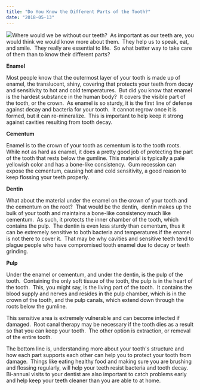 ```yaml
---
title: "Do You Know the Different Parts of the Tooth?"
date: "2018-05-13"
---
```


![](/images/dentist-fairfield-ca-parts-of-tooth.jpg)Where would we be without our teeth?  As important as our teeth are, you would think we would know more about them.  They help us to speak, eat, and smile.  They really are essential to life.  So what better way to take care of them than to know their different parts?

**Enamel**

Most people know that the outermost layer of your tooth is made up of enamel, the translucent, shiny, covering that protects your teeth from decay and sensitivity to hot and cold temperatures.  But did you know that enamel is the hardest substance in the human body?  It covers the visible part of the tooth, or the crown.  As enamel is so sturdy, it is the first line of defense against decay and bacteria for your tooth.  It cannot regrow once it is formed, but it can re-mineralize.  This is important to help keep it strong against cavities resulting from tooth decay.

**Cementum**

Enamel is to the crown of your tooth as cementum is to the tooth roots.  While not as hard as enamel, it does a pretty good job of protecting the part of the tooth that rests below the gumline. This material is typically a pale yellowish color and has a bone-like consistency.  Gum recession can expose the cementum, causing hot and cold sensitivity, a good reason to keep flossing your teeth properly.

**Dentin**

What about the material under the enamel on the crown of your tooth and the cementum on the root?  That would be the dentin,  dentin makes up the bulk of your tooth and maintains a bone-like consistency much like cementum.  As such, it protects the inner chamber of the tooth, which contains the pulp.  The dentin is even less sturdy than cementum, thus it can be extremely sensitive to both bacteria and temperatures if the enamel is not there to cover it.  That may be why cavities and sensitive teeth tend to plague people who have compromised tooth enamel due to decay or teeth grinding.

**Pulp**

Under the enamel or cementum, and under the dentin, is the pulp of the tooth.  Containing the only soft tissue of the tooth, the pulp is in the heart of the tooth.  This, you might say, is the living part of the tooth.  It contains the blood supply and nerves and resides in the pulp chamber, which is in the crown of the tooth, and the pulp canals, which extend down through the roots below the gumline.

This sensitive area is extremely vulnerable and can become infected if damaged.  Root canal therapy may be necessary if the tooth dies as a result so that you can keep your tooth.  The other option is extraction, or removal of the entire tooth.

The bottom line is, understanding more about your tooth's structure and how each part supports each other can help you to protect your tooth from damage.  Things like eating healthy food and making sure you are brushing and flossing regularly, will help your teeth resist bacteria and tooth decay.  Bi-annual visits to your dentist are also important to catch problems early and help keep your teeth cleaner than you are able to at home.
